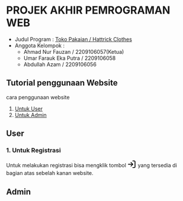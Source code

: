 # PROJEK AKHIR PEMROGRAMAN WEB

- Judul Program : [Toko Pakaian / Hattrick Clothes](https://www.google.com)
- Anggota Kelompok :
  - Ahmad Nur Fauzan / 2209106057(Ketua)
  - Umar Farauk Eka Putra / 2209106058
  - Abdullah Azam / 2209106056

## Tutorial penggunaan Website
cara penggunaan website
1. [Untuk User](#user)
2. [Untuk Admin](#admin)

## User
### 1. Untuk Registrasi
Untuk melakukan registrasi bisa mengklik tombol <sub>![Logo](https://github.com/ENDUGI1/PA_Pem_Web/blob/main/icon/log-in.png)</sub> yang tersedia di bagian atas sebelah kanan website. 

## Admin